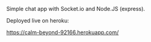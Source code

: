 Simple chat app with Socket.io and Node.JS (express).

Deployed live on heroku:

https://calm-beyond-92166.herokuapp.com/
